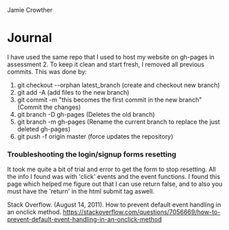 Jamie Crowther

# Journal

I have used the same repo that I used to host my website on gh-pages in assessment 2.
To keep it clean and start fresh, I removed all previous commits. This was done by:
1. git checkout --orphan latest_branch (create and checkout new branch)
2. git add -A (add files to the new branch)
3. git commit -m "this becomes the first commit in the new branch" (Commit the changes)
4. git branch -D gh-pages (Deletes the old branch)
5. git branch -m gh-pages (Rename the current branch to replace the just deleted gh-pages)
6. git push -f origin master (force updates the repository)

### Troubleshooting the login/signup forms resetting

It took me quite a bit of trial and error to get the form to stop resetting. All the info I found was with 'click' events and the event functions.
I found this page which helped me figure out that I can use return false, and to also you must have the 'return' in the html submit tag aswell.

Stack Overflow. (August 14, 2011).  How to prevent default event handling in an onclick method. https://stackoverflow.com/questions/7056669/how-to-prevent-default-event-handling-in-an-onclick-method

